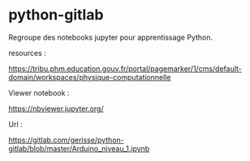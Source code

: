 # python-gitlab

Regroupe des notebooks jupyter pour apprentissage Python.

resources :

https://tribu.phm.education.gouv.fr/portal/pagemarker/1/cms/default-domain/workspaces/physique-computationnelle


Viewer notebook :

https://nbviewer.jupyter.org/


Url :

https://gitlab.com/gerisse/python-gitlab/blob/master/Arduino_niveau_1.ipynb